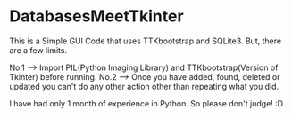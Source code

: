 # DatabasesMeetTkinter
This is a Simple GUI Code that uses TTKbootstrap and SQLite3. But, there are a few limits.

No.1 --> Import PIL(Python Imaging Library) and TTKbootstrap(Version of Tkinter) before running.
No.2 --> Once you have added, found, deleted or updated you can't do any other action other than repeating what you did.

I have had only 1 month of experience in Python. So please don't judge! :D
